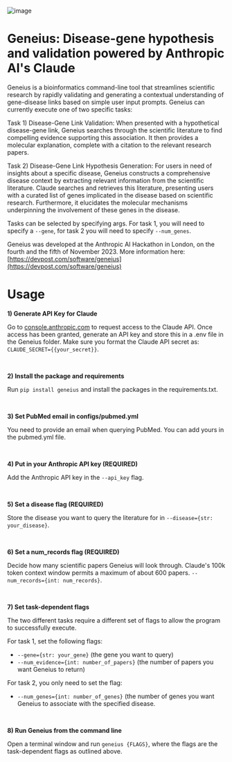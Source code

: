 ![image](https://github.com/aaronwtr/Geneius-AnthropicAI-Hackaton/assets/54633647/42386179-410c-4711-98c0-3d18932fbd70)
# Geneius: Disease-gene hypothesis and validation powered by Anthropic AI's Claude
Geneius is a bioinformatics command-line tool that streamlines scientific research by rapidly validating and generating a contextual understanding of gene-disease links based on simple user input prompts. Geneius can currently execute one of two specific tasks:

Task 1) Disease-Gene Link Validation: When presented with a hypothetical disease-gene link, Geneius searches through the scientific literature to find compelling evidence supporting this association. It then provides a molecular explanation, complete with a citation to the relevant research papers.

Task 2) Disease-Gene Link Hypothesis Generation: For users in need of insights about a specific disease, Geneius constructs a comprehensive disease context by extracting relevant information from the scientific literature. Claude searches and retrieves this literature, presenting users with a curated list of genes implicated in the disease based on scientific research. Furthermore, it elucidates the molecular mechanisms underpinning the involvement of these genes in the disease.

Tasks can be selected by specifying args. For task 1, you will need to specify a `--gene`, for task 2 you will need to specify `--num_genes`.

Geneius was developed at the Anthropic AI Hackathon in London, on the fourth and the fifth of November 2023. More information here: [https://devpost.com/software/geneius](https://devpost.com/software/geneius)

# Usage 
**1) Generate API Key for Claude**

Go to [console.anthropic.com](console.anthropic.com) to request access to the Claude API. Once access has been granted, generate an API key and store this in a .env file in the Geneius folder. Make sure you format the Claude API secret as: 
`CLAUDE_SECRET={{your_secret}}`.  

<br>

**2) Install the package and requirements**

Run `pip install geneius` and install the packages in the requirements.txt. 

<br>

**3) Set PubMed email in configs/pubmed.yml**

You need to provide an email when querying PubMed. You can add yours in the pubmed.yml file.

<br>

**4) Put in your Anthropic API key (REQUIRED)**

Add the Anthropic API key in the `--api_key` flag. 

<br>

**5) Set a disease flag (REQUIRED)**

Store the disease you want to query the literature for in `--disease={str: your_disease}`.

<br>

**6) Set a num_records flag (REQUIRED)**

Decide how many scientific papers Geneius will look through. Claude's 100k token context window permits a maximum of about 600 papers. `--num_records={int: num_records}`.

<br>

**7) Set task-dependent flags**

The two different tasks require a different set of flags to allow the program to successfully execute. 

For task 1, set the following flags: 
- `--gene={str: your_gene}` (the gene you want to query)
- `--num_evidence={int: number_of_papers}` (the number of papers you want Geneius to return)

For task 2, you only need to set the flag:
- `--num_genes={int: number_of_genes}` (the number of genes you want Geneius to associate with the specified disease.

<br>

**8) Run Geneius from the command line**

Open a terminal window and run `geneius {FLAGS}`, where the flags are the task-dependent flags as outlined above.
